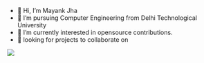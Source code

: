 - 👋 Hi, I’m Mayank Jha
- 👀 I’m pursuing Computer Engineering from Delhi Technological University
- 🌱 I’m currently interested in opensource contributions.
- 💞️ looking for projects to collaborate on


<!---
parzival272000/parzival272000 is a ✨ special ✨ repository because its `README.md` (this file) appears on your GitHub profile.
You can click the Preview link to take a look at your changes.
--->

<!-- <a href="https://github.com/parzival272000/">
https://github-readme-stats.vercel.app/api?username=parzival272000&show_icons=true&theme=tokyonight)
</a> -->
<a href="https://github.com/parzival272000/github-readme-stats">
  <img align="center" src="https://github-readme-stats.vercel.app/api?username=parzival272000&show_icons=true&theme=tokyonight&repo=github-readme-stats" />
</a>
